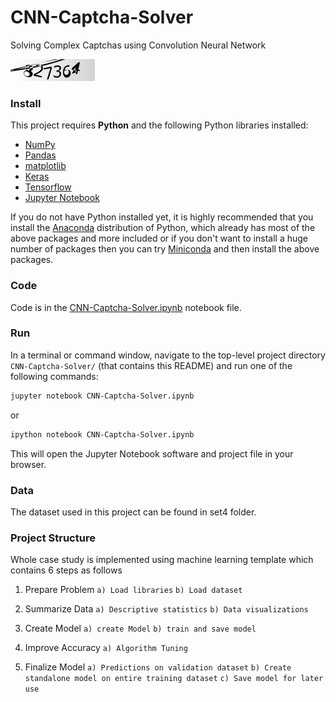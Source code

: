 # CNN-Captcha-Solver
Solving Complex Captchas using Convolution Neural Network

![abc](abc.jpg)

### Install

This project requires **Python** and the following Python libraries installed:

- [NumPy](https://www.numpy.org/)
- [Pandas](https://pandas.pydata.org/)
- [matplotlib](https://matplotlib.org/)
- [Keras](https://keras.io/)
- [Tensorflow](https://www.tensorflow.org/install/pip)
- [Jupyter Notebook](https://ipython.org/notebook.html)

If you do not have Python installed yet, it is highly recommended that you install the [Anaconda](https://www.anaconda.com/download/) distribution of Python, which already has most of the above packages and more included or if you don't want to install a huge number of packages then you can try [Miniconda](https://conda.io/miniconda.html) and then install the above packages.

### Code

Code is in the [CNN-Captcha-Solver.ipynb](CNN-Captcha-Solver.ipynb) notebook file.

### Run

In a terminal or command window, navigate to the top-level project directory `CNN-Captcha-Solver/` (that contains this README) and run one of the following commands:

```bash
jupyter notebook CNN-Captcha-Solver.ipynb
```

or

```bash
ipython notebook CNN-Captcha-Solver.ipynb
```

This will open the Jupyter Notebook software and project file in your browser.


### Data
The dataset used in this project can be found in set4 folder.

### Project Structure

Whole case study is implemented using machine learning template which contains 6 steps as follows

1. Prepare Problem
`a) Load libraries`
`b) Load dataset`

2. Summarize Data
`a) Descriptive statistics`
`b) Data visualizations`


4. Create Model
`a) create Model`
`b) train and save model`

5. Improve Accuracy
`a) Algorithm Tuning`

6. Finalize Model
`a) Predictions on validation dataset`
`b) Create standalone model on entire training dataset`
`c) Save model for later use`


